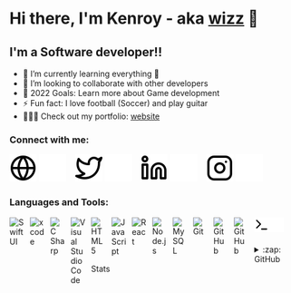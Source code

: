 # Hi there, I'm Kenroy - aka [wizz][instagram] 👋

## I'm a Software developer!!

- 🌱 I’m currently learning everything 🤣
- 🤝 I’m looking to collaborate with other developers
- 🥅 2022 Goals: Learn more about Game development
- ⚡ Fun fact: I love football (Soccer) and play guitar
- 👨🏽‍💻 Check out my portfolio: [website]

### Connect with me:

[![website](./img/globe-light.svg)][website]
[![website](./img/globe-dark.svg)][website]
&nbsp;&nbsp;
[![website](./img/twitter-light.svg)][twitter]
[![website](./img/twitter-dark.svg)][twitter]
&nbsp;&nbsp;
[![website](./img/linkedin-light.svg)][linkedin]
[![website](./img/linkedin-dark.svg)][linkedin]
&nbsp;&nbsp;
[![website](./img/instagram-light.svg)][instagram]
[![website](./img/instagram-dark.svg)][instagram]

### Languages and Tools:

[<img align="left" alt="SwiftUI" width="26px" src="https://img.icons8.com/fluency/48/000000/swiftui.png" style="padding-right:10px;" />][toollist]
[<img align="left" alt="xcode" width="26px" src="https://img.icons8.com/color/48/000000/xcode.png" style="padding-right:10px;" />][toollist]
[<img align="left" alt="C Sharp" width="26px" src="https://img.icons8.com/color/48/000000/c-sharp-logo-2.png" style="padding-right:10px;" />][toollist]
[<img align="left" alt="Visual Studio Code" width="26px" src="https://cdn.jsdelivr.net/gh/devicons/devicon/icons/vscode/vscode-original.svg" style="padding-right:10px;" />][toollist]
[<img align="left" alt="HTML5" width="26px" src="https://cdn.jsdelivr.net/gh/devicons/devicon/icons/html5/html5-original.svg" style="padding-right:10px;" />][toollist]
[<img align="left" alt="JavaScript" width="26px" src="https://cdn.jsdelivr.net/gh/devicons/devicon/icons/javascript/javascript-original.svg" style="padding-right:10px;" />][toollist]
[<img align="left" alt="React" width="26px" src="https://cdn.jsdelivr.net/gh/devicons/devicon/icons/react/react-original.svg" style="padding-right:10px;" />][toollist]
[<img align="left" alt="Node.js" width="26px" src="https://cdn.jsdelivr.net/gh/devicons/devicon/icons/nodejs/nodejs-original.svg" style="padding-right:10px;" />][toollist]
[<img align="left" alt="MySQL" width="26px" src="https://cdn.jsdelivr.net/gh/devicons/devicon/icons/mysql/mysql-original.svg" style="padding-right:10px;" />][toollist]
[<img align="left" alt="Git" width="26px" src="https://cdn.jsdelivr.net/gh/devicons/devicon/icons/git/git-original.svg" style="padding-right:10px;" />][toollist]
[<img align="left" alt="GitHub" width="26px" src="https://user-images.githubusercontent.com/3369400/139447912-e0f43f33-6d9f-45f8-be46-2df5bbc91289.png" style="padding-right:10px;" />][toollist]
[<img align="left" alt="GitHub" width="26px" src="https://user-images.githubusercontent.com/3369400/139448065-39a229ba-4b06-434b-bc67-616e2ed80c8f.png" style="padding-right:10px;" />][toollist]
[<img align="left" alt="Terminal" width="26px" src="./img/terminal-light.svg" />][toollist]
[<img align="left" alt="Terminal" width="26px" src="./img/terminal-dark.svg" />][toollist]
<br />
<br />

<details>
  <summary>:zap: GitHub Stats</summary>

  <img align="left" alt="My GitHub Stats" src="https://github-readme-stats.vercel.app/api?username=wiz-boc&show_icons=true&hide_border=false&title_color=ff652f&icon_color=FFE400&bg_color=09131B&text_color=ffffff&border_color=0c1a25" />

</details>

[website]: http://callmewiz.com
[blog]: https://codablecode.com
[twitter]: https://twitter.com/codablecode
[youtube]: https://www.youtube.com/channel/UCY-FURIgHOTrgtDi9o2RGPQ
[instagram]: https://www.instagram.com/wiz_codable/
[linkedin]: https://www.linkedin.com/in/callmewiz/
[toollist]: http://callmewiz.com
